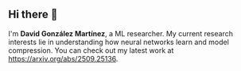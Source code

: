 ## Hi there 👋

I'm **David González Martínez**, a ML researcher. My current research interests lie in understanding how neural networks learn and model compression. You can check out my latest work at https://arxiv.org/abs/2509.25136.
